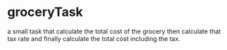 # groceryTask
a small task that calculate the total cost of the grocery then calculate that tax rate and finally calculate the total cost including the tax.

